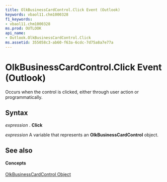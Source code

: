 ```yaml
---
title: OlkBusinessCardControl.Click Event (Outlook)
keywords: vbaol11.chm1000328
f1_keywords:
- vbaol11.chm1000328
ms.prod: OUTLOOK
api_name:
- Outlook.OlkBusinessCardControl.Click
ms.assetid: 355058c3-ab60-f63a-6cdc-7d75a8a7e77a
---
```



# OlkBusinessCardControl.Click Event (Outlook)

Occurs when the control is clicked, either through user action or programmatically.


## Syntax

 _expression_ . **Click**

 _expression_ A variable that represents an **OlkBusinessCardControl** object.


## See also


#### Concepts


[OlkBusinessCardControl Object](olkbusinesscardcontrol-object-outlook.md)

